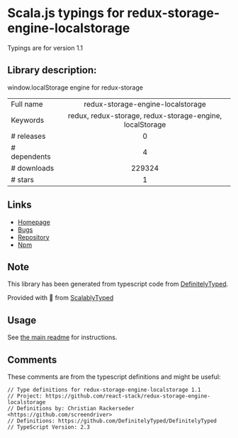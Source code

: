 
# Scala.js typings for redux-storage-engine-localstorage

Typings are for version 1.1

## Library description:
window.localStorage engine for redux-storage

|                    |                 |
| ------------------ | :-------------: |
| Full name          | redux-storage-engine-localstorage |
| Keywords           | redux, redux-storage, redux-storage-engine, localStorage |
| # releases         | 0 |
| # dependents       | 4 |
| # downloads        | 229324 |
| # stars            | 1 |

## Links
- [Homepage](https://github.com/react-stack/redux-storage-engine-localstorage)
- [Bugs](https://github.com/react-stack/redux-storage-engine-localstorage/issues)
- [Repository](https://github.com/react-stack/redux-storage-engine-localstorage)
- [Npm](https://www.npmjs.com/package/redux-storage-engine-localstorage)
    


## Note
This library has been generated from typescript code from [DefinitelyTyped](https://definitelytyped.org).

Provided with :purple_heart: from [ScalablyTyped](https://github.com/oyvindberg/ScalablyTyped)

## Usage
See [the main readme](../../readme.md) for instructions.

## Comments

These comments are from the typescript definitions and might be useful:
```
// Type definitions for redux-storage-engine-localstorage 1.1
// Project: https://github.com/react-stack/redux-storage-engine-localstorage
// Definitions by: Christian Rackerseder <https://github.com/screendriver>
// Definitions: https://github.com/DefinitelyTyped/DefinitelyTyped
// TypeScript Version: 2.3

```

